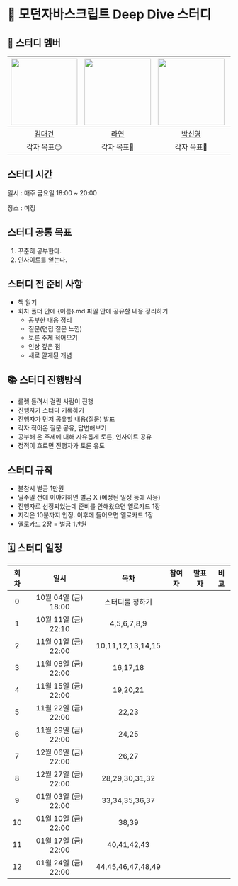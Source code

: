 # 💙 모던자바스크립트 Deep Dive 스터디

## 🐥 스터디 멤버

| <img src="https://avatars.githubusercontent.com/u/52105661?v=4" width="150" height="150"/> |                                      <img src="https://avatars.githubusercontent.com/u/86452280?v=4" width="150" height="150"/> |                                      <img src="https://avatars.githubusercontent.com/u/92427132?v=4" width="150" height="150"/> |                                      <img src="https://avatars.githubusercontent.com/u/66457807?v=4" width="150" height="150"/> |
|:------------------------:|:------------------:|:---------------------------:|:---------------------------:|
|[김대건](https://github.com/toothlessdev)|[라연](https://github.com/Youn-Rha)|[박신영](https://github.com/parknew0)|[조재용](https://github.com/WithJo)|
|각자 목표😊|각자 목표🤔|각자 목표🧐|무사히 마치기🤯|


## 스터디 시간

일시 : 매주 금요일 18:00 ~ 20:00

장소 : 미정

## 스터디 공통 목표

1. 꾸준히 공부한다.
2. 인사이트를 얻는다.

## 스터디 전 준비 사항

- 책 읽기
- 회차 폴더 안에 {이름}.md 파일 안에 공유할 내용 정리하기
  - 공부한 내용 정리
  - 질문(면접 질문 느낌)
  - 토론 주제 적어오기
  - 인상 깊은 점
  - 새로 알게된 개념

## 📚 스터디 진행방식

- 룰렛 돌려서 걸린 사람이 진행
- 진행자가 스터디 기록하기
- 진행자가 먼저 공유할 내용(질문) 발표
- 각자 적어온 질문 공유, 답변해보기
- 공부해 온 주제에 대해 자유롭게 토론, 인사이트 공유
- 정적이 흐르면 진행자가 토론 유도

## 스터디 규칙

- 불참시 벌금 1만원
- 일주일 전에 이야기하면 벌금 X (예정된 일정 등에 사용)
- 진행자로 선정되었는데 준비를 안해왔으면 옐로카드 1장
- 지각은 10분까지 인정. 이후에 들어오면 옐로카드 1장
- 옐로카드 2장 = 벌금 1만원

## 🗓 스터디 일정

| 회차  | 일시                  | 목차                | 참여자               | 발표자           | 비고                       |
|:----:|:-------------------:|:-------------------:|:-------------------:|:---------------:|:-----------------------:|
| 0    | 10월 04일 (금) 18:00 | 스터디룰 정하기          |                     |                 |                         |
| 1    | 10월 11일 (금) 22:10 | 4,5,6,7,8,9          |                     |                 |                         |
| 2    | 11월 01일 (금) 22:00 | 10,11,12,13,14,15    |                     |                 |                         |
| 3    | 11월 08일 (금) 22:00 | 16,17,18             |                     |                 |                         |
| 4    | 11월 15일 (금) 22:00 | 19,20,21             |                     |                 |                         |
| 5    | 11월 22일 (금) 22:00 | 22,23                |                     |                 |                         |
| 6    | 11월 29일 (금) 22:00 | 24,25                |                     |                 |                         |
| 7    | 12월 06일 (금) 22:00 | 26,27                |                     |                 |                         |
| 8    | 12월 27일 (금) 22:00 | 28,29,30,31,32       |                     |                 |                         |
| 9    | 01월 03일 (금) 22:00 | 33,34,35,36,37       |                     |                 |                         |
| 10   | 01월 10일 (금) 22:00 | 38,39                |                     |                 |                         |
| 11   | 01월 17일 (금) 22:00 | 40,41,42,43          |                     |                 |                         |
| 12   | 01월 24일 (금) 22:00 | 44,45,46,47,48,49    |                     |                 |                         |



